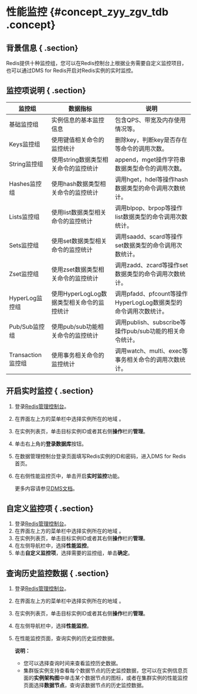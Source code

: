 # 性能监控 {#concept_zyy_zgv_tdb .concept}

## 背景信息 { .section}

Redis提供十种监控组，您可以在Redis控制台上根据业务需要自定义监控项目，也可以通过DMS for Redis开启对Redis实例的实时监控。

## 监控项说明 { .section}

|监控组|数据指标|说明|
|---|----|--|
|基础监控组|实例信息的基本监控信息|包含QPS、带宽及内存使用情况等。|
|Keys监控组|使用键值相关命令的监控统计|删除key，判断key是否存在等命令的调用次数。|
|String监控组|使用string数据类型相关命令的监控统计|append，mget操作字符串数据类型命令的调用次数。|
|Hashes监控组|使用hash数据类型相关命令的监控统计|调用hget，hdel等操作hash数据类型的命令调用次数统计。|
|Lists监控组|使用list数据类型相关命令的监控统计|调用blpop、brpop等操作list数据类型的命令调用次数统计。|
|Sets监控组|使用set数据类型相关命令的监控统计|调用saadd、scard等操作set数据类型的命令调用次数统计。|
|Zset监控组|使用zset数据类型相关命令的监控统计|调用zadd、zcard等操作set数据类型的命令调用次数统计。|
|HyperLog监控组|使用HyperLogLog数据类型相关命令的监控统计|调用pfadd、pfcount等操作HyperLogLog数据类型的命令调用次数统计。|
|Pub/Sub监控组|使用pub/sub功能相关命令的监控统计|调用publish、subscribe等操作pub/sub功能的相关命令统计。|
|Transaction监控组|使用事务相关命令的监控统计|调用watch、multi、exec等事务相关命令的调用次数统计。|

## 开启实时监控 { .section}

1.  登录[Redis管理控制台](https://kvstore.console.aliyun.com/)。
2.  在界面左上方的菜单栏中选择实例所在的地域 。
3.  在实例列表页，单击目标实例ID或者其右侧**操作**栏的**管理**。
4.  单击右上角的**登录数据库**按钮。
5.  在数据管理控制台登录页面填写Redis实例的ID和密码，进入DMS for Redis首页。
6.  在右侧性能监控页中，单击开启**实时监控**功能。

    更多内容请参见[DMS文档](https://help.aliyun.com/document_detail/47749.html)。


## 自定义监控项 { .section}

1.  登录[Redis管理控制台](https://kvstore.console.aliyun.com/)。
2.  在界面左上方的菜单栏中选择实例所在的地域 。
3.  在实例列表页，单击目标实例ID或者其右侧**操作**栏的**管理**。
4.  在左侧导航栏中，选择**性能监控**。
5.  单击**自定义监控项**，选择需要的监控组，单击**确定**。

## 查询历史监控数据 { .section}

1.  登录[Redis管理控制台](https://kvstore.console.aliyun.com/)。
2.  在界面左上方的菜单栏中选择实例所在的地域 。
3.  在实例列表页，单击目标实例ID或者其右侧**操作**栏的**管理**。
4.  在左侧导航栏中，选择**性能监控**。
5.  在性能监控页面，查询实例的历史监控数据。

    **说明：** 

    -   您可以选择查询时间来查看监控历史数据。
    -   集群版实例支持查看每个数据节点的历史监控数据，您可以在实例信息页面的**实例架构图**中单击某个数据节点的图标，或者在集群实例的性能监控页面选择**数据节点**，查询该数据节点的历史监控数据。

